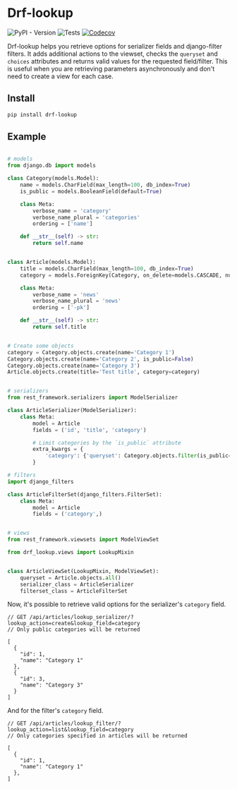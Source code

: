 # Drf-lookup

![PyPI - Version](https://img.shields.io/pypi/v/drf-lookup?logo=python)
![Tests](https://github.com/kindlycat/drf-lookup/actions/workflows/tests.yml/badge.svg)
[![Codecov](https://codecov.io/gh/kindlycat/drf-lookup/graph/badge.svg?token=J6wGdU9YH6)](https://codecov.io/gh/kindlycat/drf-lookup)

Drf-lookup helps you retrieve options for serializer fields and django-filter
filters. It adds additional actions to the viewset, checks the ``queryset`` and
``choices`` attributes and returns valid values for the requested field/filter. 
This is useful when you are retrieving parameters asynchronously and don't need 
to create a view for each case.

## Install

```bash
pip install drf-lookup
```

## Example

```python

# models
from django.db import models

class Category(models.Model):
    name = models.CharField(max_length=100, db_index=True)
    is_public = models.BooleanField(default=True)

    class Meta:
        verbose_name = 'category'
        verbose_name_plural = 'categories'
        ordering = ['name']

    def __str__(self) -> str:
        return self.name


class Article(models.Model):
    title = models.CharField(max_length=100, db_index=True)
    category = models.ForeignKey(Category, on_delete=models.CASCADE, null=True)

    class Meta:
        verbose_name = 'news'
        verbose_name_plural = 'news'
        ordering = ['-pk']

    def __str__(self) -> str:
        return self.title


# Create some objects
category = Category.objects.create(name='Category 1')
Category.objects.create(name='Category 2', is_public=False)
Category.objects.create(name='Category 3')
Article.objects.create(title='Test title', category=category)


# serializers
from rest_framework.serializers import ModelSerializer

class ArticleSerializer(ModelSerializer):
    class Meta:
        model = Article
        fields = ('id', 'title', 'category')

        # Limit categories by the `is_public` attribute
        extra_kwargs = {
            'category': {'queryset': Category.objects.filter(is_public=True)},
        }

# filters
import django_filters

class ArticleFilterSet(django_filters.FilterSet):
    class Meta:
        model = Article
        fields = ('category',)


# views
from rest_framework.viewsets import ModelViewSet

from drf_lookup.views import LookupMixin


class ArticleViewSet(LookupMixin, ModelViewSet):
    queryset = Article.objects.all()
    serializer_class = ArticleSerializer
    filterset_class = ArticleFilterSet
```

Now, it's possible to retrieve valid options for the serializer's `category` field.

```jsonc
// GET /api/articles/lookup_serializer/?lookup_action=create&lookup_field=category
// Only public categories will be returned

[
  {
    "id": 1,
    "name": "Category 1"
  },
  {
    "id": 3,
    "name": "Category 3"
  }
]
```

And for the filter's `category` field.
```jsonc
// GET /api/articles/lookup_filter/?lookup_action=list&lookup_field=category
// Only categories specified in articles will be returned

[
  {
    "id": 1,
    "name": "Category 1"
  },
]
```

